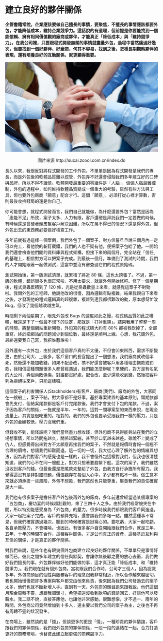 # 建立良好的夥伴關係

**企管書籍常說，企業應該要做自己擅長的事情，要聚焦，不擅長的事情應該都要外包，才能降低成本，維持企業競爭力。這話說的有道理，但前提是你要能找到一個能信賴、擁有相同價值觀的廠商或夥伴，才能真正「降低成本」與「維持競爭力」。在我公司裡，只要跟程式開發無關的事情就盡量外包，過程中當然痛過好幾次，但要找到一個好夥伴、好廠商，何其不容易，找到之後，怎樣長期觀察夥伴的表現，還有培養良好的互動關係，就更顯得重要。**

<p align="center"><img src="images/E9D55307-FA03-D178-58B9-AC1CB33B402B.jpg@700w_0e_1l.jpg"/></p>
<p align="center">圖片來源 http://sucai.zcool.com.cn/index.do

長久以來，我很反對將程式開發的工作外包，不單單是因為程式開發是我們的專長，而是外包後的軟體品質難以控管，外包弄不好還會侵蝕我們多年建立好的口碑與品牌，所以不得不謹慎。軟體開發最重要的零組件是「人腦」，偏偏人腦最難控制，外包的過程中，如何維持軟體品質變成一個重大的考驗，雖然有些方法與工具，但也要外包廠商「願意」配合才行。這個「願意」，必須打從心裡才算數，否則最後收拾殘局的還是你自己。

你可能會想，就程式開發而言，我們自己就能做，為什麼還要外包？當然是因為「產能不足」所致，案子太多、人力有限，客戶還硬是拜託我們一定要做的時候，有時候還是會硬著頭皮幫客戶解決困難，所以在萬不得已的情況下還是得外包，但外包出去的東西務必要做好檢查工作。

多年前就有過這樣一個案例，我們外包了一個案子，對方信誓旦旦說三個月內一定可以完工，看他說的斬釘截鐵，我們的人也不疑有他，便把案子包給了他。一開始我們還會檢查他們開的資料庫與程式架構，但接下來的兩個月，完全站在「信任」的基礎上，相信對方可以把案子完成。到最後一個月，準備到了測試的時間，我們的人才開始跟著一起做測試，這當中並沒有審查過它們的程式原始碼。

測試開始後，第一版測試清單，就累積了將近 80 條，這也太誇張了。不過，第一版的軟體，錯誤很多也很正常啦，不用太要求，就讓外包開始修吧。修了一個星期後，程式臭蟲累積到了 120 條，光是從臭蟲數量上來看，就感覺這案子不對勁啦。我問外包的工程師，他說他改的很慢，因為邏輯有點複雜。結果我親自下來看之後，才發現他的程式邏輯真的超複雜，複雜到連我都很難改的動，原本想幫忙改 Bug，但改了幾個越改越生氣。

時間剩下兩個星期了，眼見外包改 Bugs 的速度如此之慢，程式碼品質如此之糟糕，我還是下了一個最不想下的決定，那就是「打掉重練」。結果我用了整整一周的時間，將整個網站重新開發，外包寫的程式碼大約有 80% 都被我砍掉了，全部重寫，終於把網站的問題減少到個位數，最終還是順利上線。心想，我花錢外包，最終還要我自己寫，我招誰惹誰啦！

另外還有一次外包，由於我們這個客戶真的不太優，不但會凹東凹西，需求不斷變更，由於公司大、上級多，客戶窗口的長官提出了一個想法，我們廠商就改個半死，然後還不能加收錢，如果不配合改，搞不好還會被客戶用各種理由拖款或罰款，我相信這種問題很多人都曾經遇過，我們能怎麼辦呢？來硬的，對方是有名氣的大公司，弄個兩敗俱傷，對誰都沒好處。配合改，至少還能收到錢，然後把客戶列為拒絕往來戶，只能這樣囉。

這個案子的利害關係人(Stackholders)有客戶、廠商(我們)、廠商的外包，大家同在一艘船上，案子不結，對大家都不是好事。基於專案建置的基本原則，頭期款都會先支付，但結案尾款都是客戶付完尾款後，我們才會支付下包的尾款。不過，案子因為客戶的關係，一拖就是半年、一年的，這對一間專案型的東西來說，在現金流量上，其實是很吃重的。相對的，我們的外包也要承受跟我們一樣的壓力，只是外包的金額較低，壓力沒我們重。

但錢收不到，能怪誰呢？我們當然盡力想收錢，但外包商不見得能夠站在我們的立場想事情，所以時間拖越久，關係越緊繃，甚至於口氣越來越差。雖說不上變成了仇人，但感覺得出來對方不太願意再接我們的案子，不然就是報價時會報一個極不合理的價格，想讓我們知難而退。這一切的一切，我大從心理了解外包的情緒與想法，因為我們對客戶的感覺也是一樣的，我不會怪外包這樣對我們，但我也很清楚知道，我們的心不在同一艘船上，對方只想著要趕緊下船。這次的案子，我們雖然沒收到客戶的錢，但最後還是把尾款先墊給了外包，由我方自行承擔所有壓力。我覺得這沒有是非對錯問題，價值觀存在每個人心中，多少都有點不一樣，做生意本來就必須承擔一些風險，外包不想擔，我們當然也只能尊重，畢竟我們的責任確實是大一些。

我們也有很多案子是擔任客戶外包後再外包的廠商，多年前還曾經當過某個專案的「五包商」，慶功宴的時候超壯觀的，來了三四十人之多。由於我們經常被夾在中間，所以特別能感受身為「外包商」的壓力，很多時候我們都跟我們客戶同進退，大家一起把案子完成。客戶的預算充裕，還會請我們多報一點，雖然這種事不常見，但我們確實遇過幾次，聽到的時候確實是挺窩心的。要吃虧，大家一起吃虧，各自承擔壓力，不會囉嗦。也因此，有很多客戶自從開始跟我們合作，就是三年、五年、十年的時間在合作，這種客戶關係，才是公司真正的資產，這種基於互利與互信的關係，才是真正的夥伴關係。

對我們來說，這些年也有跟幾個外包商建立起良好的夥伴關係，不單單只是事情好做而已，彼此之間多年建立的信任與默契，會讓你無後顧之憂的放心去衝，我們做好我們擅長的事，外包夥伴做好他們能做的事，這才真正能「降低成本」和「維持競爭力」。我們現在就有個外包商，當初跟我們合作時，公司才三個人，因為認識多年，外包商頭目的個性與服務客戶的理念跟我非常相近，所以合作越來越密切，我也開始慢慢把許多專案與客戶都交由他來負責，後來因為我們公司發過去的案子太多，他們也就不斷新增人手。直到有一天，外包商的頭目跑來跟我說，他們這個月現金周轉不靈，想跟我調頭寸，希望把還沒收到款項的錢請回去，好讓他可以發薪水。我二話不說，直接答應他，也讓他非常感動。很難想像，才不過一、兩年的時間，外包商公司竟然增加到十多人，還主要以我們公司的案子為主，之後也不再有周轉不靈的狀況發生。

在商場上，雖然談的是「錢」，但談更多的更是「情」，一種珍貴的夥伴情誼，客戶跟我們的夥伴關係，我們跟外包商的夥伴關係，一段一段的連結在一起，合力打造更好的商務環境，也替彼此建立起更強的商務競爭力。